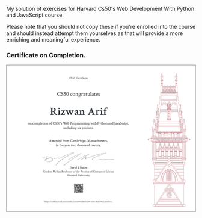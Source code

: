 My solution of exercises for Harvard Cs50's Web Development With Python and JavaScript course.

Please note that you should not copy these if you're enrolled into the course and should instead attempt them yourselves as that will provide a more enriching and meaningful experience.

### Certificate on Completion.
![Course Certificate](https://github.com/xRizwan/Harvard-Cs50-s-Web-Development-With-Python-and-JavaScript-course/blob/master/Certificate/CS50W.png)
